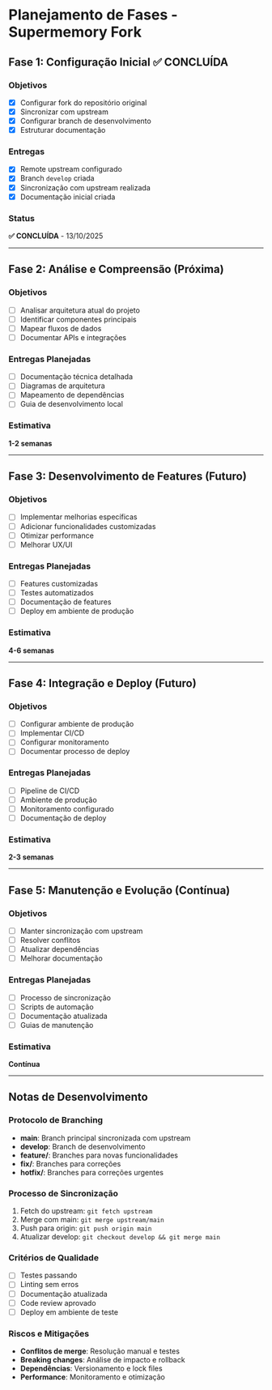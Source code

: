 # Planejamento de Fases - Supermemory Fork

## Fase 1: Configuração Inicial ✅ CONCLUÍDA

### Objetivos
- [x] Configurar fork do repositório original
- [x] Sincronizar com upstream
- [x] Configurar branch de desenvolvimento
- [x] Estruturar documentação

### Entregas
- [x] Remote upstream configurado
- [x] Branch `develop` criada
- [x] Sincronização com upstream realizada
- [x] Documentação inicial criada

### Status
**✅ CONCLUÍDA** - 13/10/2025

---

## Fase 2: Análise e Compreensão (Próxima)

### Objetivos
- [ ] Analisar arquitetura atual do projeto
- [ ] Identificar componentes principais
- [ ] Mapear fluxos de dados
- [ ] Documentar APIs e integrações

### Entregas Planejadas
- [ ] Documentação técnica detalhada
- [ ] Diagramas de arquitetura
- [ ] Mapeamento de dependências
- [ ] Guia de desenvolvimento local

### Estimativa
**1-2 semanas**

---

## Fase 3: Desenvolvimento de Features (Futuro)

### Objetivos
- [ ] Implementar melhorias específicas
- [ ] Adicionar funcionalidades customizadas
- [ ] Otimizar performance
- [ ] Melhorar UX/UI

### Entregas Planejadas
- [ ] Features customizadas
- [ ] Testes automatizados
- [ ] Documentação de features
- [ ] Deploy em ambiente de produção

### Estimativa
**4-6 semanas**

---

## Fase 4: Integração e Deploy (Futuro)

### Objetivos
- [ ] Configurar ambiente de produção
- [ ] Implementar CI/CD
- [ ] Configurar monitoramento
- [ ] Documentar processo de deploy

### Entregas Planejadas
- [ ] Pipeline de CI/CD
- [ ] Ambiente de produção
- [ ] Monitoramento configurado
- [ ] Documentação de deploy

### Estimativa
**2-3 semanas**

---

## Fase 5: Manutenção e Evolução (Contínua)

### Objetivos
- [ ] Manter sincronização com upstream
- [ ] Resolver conflitos
- [ ] Atualizar dependências
- [ ] Melhorar documentação

### Entregas Planejadas
- [ ] Processo de sincronização
- [ ] Scripts de automação
- [ ] Documentação atualizada
- [ ] Guias de manutenção

### Estimativa
**Contínua**

---

## Notas de Desenvolvimento

### Protocolo de Branching
- **main**: Branch principal sincronizada com upstream
- **develop**: Branch de desenvolvimento
- **feature/**: Branches para novas funcionalidades
- **fix/**: Branches para correções
- **hotfix/**: Branches para correções urgentes

### Processo de Sincronização
1. Fetch do upstream: `git fetch upstream`
2. Merge com main: `git merge upstream/main`
3. Push para origin: `git push origin main`
4. Atualizar develop: `git checkout develop && git merge main`

### Critérios de Qualidade
- [ ] Testes passando
- [ ] Linting sem erros
- [ ] Documentação atualizada
- [ ] Code review aprovado
- [ ] Deploy em ambiente de teste

### Riscos e Mitigações
- **Conflitos de merge**: Resolução manual e testes
- **Breaking changes**: Análise de impacto e rollback
- **Dependências**: Versionamento e lock files
- **Performance**: Monitoramento e otimização
